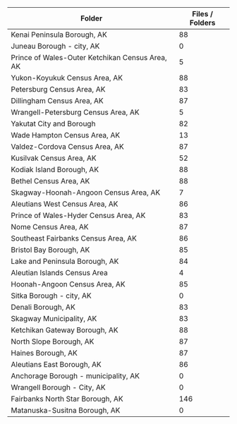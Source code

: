 | Folder                                          |   Files / Folders |
|-------------------------------------------------|-------------------|
| Kenai Peninsula Borough, AK                     |                88 |
| Juneau Borough - city, AK                       |                 0 |
| Prince of Wales-Outer Ketchikan Census Area, AK |                 5 |
| Yukon-Koyukuk Census Area, AK                   |                88 |
| Petersburg Census Area, AK                      |                83 |
| Dillingham Census Area, AK                      |                87 |
| Wrangell-Petersburg Census Area, AK             |                 5 |
| Yakutat City and Borough                        |                82 |
| Wade Hampton Census Area, AK                    |                13 |
| Valdez-Cordova Census Area, AK                  |                87 |
| Kusilvak Census Area, AK                        |                52 |
| Kodiak Island Borough, AK                       |                88 |
| Bethel Census Area, AK                          |                88 |
| Skagway-Hoonah-Angoon Census Area, AK           |                 7 |
| Aleutians West Census Area, AK                  |                86 |
| Prince of Wales-Hyder Census Area, AK           |                83 |
| Nome Census Area, AK                            |                87 |
| Southeast Fairbanks Census Area, AK             |                86 |
| Bristol Bay Borough, AK                         |                85 |
| Lake and Peninsula Borough, AK                  |                84 |
| Aleutian Islands Census Area                    |                 4 |
| Hoonah-Angoon Census Area, AK                   |                85 |
| Sitka Borough - city, AK                        |                 0 |
| Denali Borough, AK                              |                83 |
| Skagway Municipality, AK                        |                83 |
| Ketchikan Gateway Borough, AK                   |                88 |
| North Slope Borough, AK                         |                87 |
| Haines Borough, AK                              |                87 |
| Aleutians East Borough, AK                      |                86 |
| Anchorage Borough - municipality, AK            |                 0 |
| Wrangell Borough - City, AK                     |                 0 |
| Fairbanks North Star Borough, AK                |               146 |
| Matanuska-Susitna Borough, AK                   |                 0 |